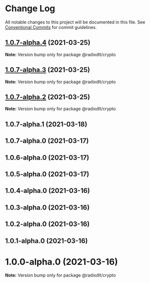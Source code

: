 # Change Log

All notable changes to this project will be documented in this file.
See [Conventional Commits](https://conventionalcommits.org) for commit guidelines.

## [1.0.7-alpha.4](https://github.com/radixdlt/radixdlt-javascript/compare/@radixdlt/crypto@1.0.7-alpha.3...@radixdlt/crypto@1.0.7-alpha.4) (2021-03-25)

**Note:** Version bump only for package @radixdlt/crypto





## [1.0.7-alpha.3](https://github.com/radixdlt/radixdlt-javascript/compare/@radixdlt/crypto@1.0.7-alpha.2...@radixdlt/crypto@1.0.7-alpha.3) (2021-03-25)

**Note:** Version bump only for package @radixdlt/crypto





## [1.0.7-alpha.2](https://github.com/radixdlt/radixdlt-javascript/compare/@radixdlt/crypto@1.0.7-alpha.1...@radixdlt/crypto@1.0.7-alpha.2) (2021-03-25)

**Note:** Version bump only for package @radixdlt/crypto





## 1.0.7-alpha.1 (2021-03-18)



## 1.0.7-alpha.0 (2021-03-17)



## 1.0.6-alpha.0 (2021-03-17)



## 1.0.5-alpha.0 (2021-03-17)



## 1.0.4-alpha.0 (2021-03-16)



## 1.0.3-alpha.0 (2021-03-16)



## 1.0.2-alpha.0 (2021-03-16)



## 1.0.1-alpha.0 (2021-03-16)



# 1.0.0-alpha.0 (2021-03-16)

**Note:** Version bump only for package @radixdlt/crypto
